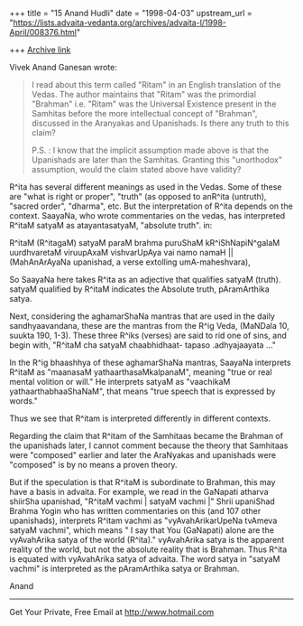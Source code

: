 +++
title = "15 Anand Hudli"
date = "1998-04-03"
upstream_url = "https://lists.advaita-vedanta.org/archives/advaita-l/1998-April/008376.html"

+++
[Archive link](https://lists.advaita-vedanta.org/archives/advaita-l/1998-April/008376.html)

 Vivek Anand Ganesan wrote:

>   I read about this term called "Ritam" in an English translation of
>the Vedas.  The author maintains that "Ritam" was the primordial
>"Brahman" i.e. "Ritam" was the Universal Existence present in the
>Samhitas before the more intellectual concept of "Brahman", discussed
>in the Aranyakas and Upanishads.  Is there any truth to this claim?
>
>P.S. :
>   I know that the implicit assumption made above is that the
>Upanishads  are later than the Samhitas.  Granting this "unorthodox"
>assumption, would the claim stated above have validity?

 R^ita has several different meanings as used in the Vedas.
 Some of these  are "what is right or proper", "truth" (as opposed
 to anR^ita (untruth), "sacred order", "dharma", etc. But the
 interpretation of R^ita depends on the context. SaayaNa, who wrote
 commentaries on the vedas, has interpreted R^itaM satyaM as
 atayantasatyaM, "absolute truth".
 in:

 R^itaM (R^itagaM) satyaM paraM brahma puruShaM kR^iShNapiN^galaM
 uurdhvaretaM viruupAxaM vishvarUpAya vai namo namaH  ||
 (MahAnArAyaNa upanishad, a verse extolling umA-maheshvara),

 So SaayaNa here takes R^ita as an adjective that qualifies
 satyaM (truth). satyaM qualified by R^itaM indicates the
 Absolute truth, pAramArthika satya.

 Next, considering the aghamarShaNa mantras that are used in the
 daily sandhyaavandana, these are the mantras from the R^ig Veda,
 (MaNDala 10, suukta 190, 1-3). These three R^iks (verses) are said
 to rid one of sins, and begin with, "R^itaM cha satyaM chaabhidhaat-
 tapaso .adhyajaayata ..."

 In the R^ig bhaashhya of these aghamarShaNa mantras, SaayaNa
 interprets R^itaM as "maanasaM yathaarthasaMkalpanaM",
 meaning "true or real mental volition or will." He interprets
 satyaM as "vaachikaM yathaarthabhaaShaNaM", that means "true
 speech that is expressed by words."

 Thus we see that R^itam is interpreted differently in different
 contexts.

 Regarding the claim that R^itam of the Samhitaas became the
 Brahman of the upanishads later, I cannot comment because
 the theory that Samhitaas were "composed" earlier and later
 the AraNyakas and upanishads were "composed" is by no means a
 proven theory.

 But if the speculation is that R^itaM is subordinate to Brahman,
 this may have a basis in advaita. For example, we read in the
 GaNapati atharva shiirSha upanishad, "R^itaM vachmi | satyaM
 vachmi |"  Shrii upaniShad Brahma Yogin who has written commentaries
 on this (and 107 other upanishads), interprets R^itam vachmi as
 "vyAvahArikarUpeNa tvAmeva satyaM vachmi", which means " I say
 that You (GaNapati) alone are the vyAvahArika satya of the
 world (R^ita)." vyAvahArika satya is the apparent reality of the
 world, but not the absolute reality that is Brahman. Thus
 R^ita is equated with vyAvahArika satya of advaita. The word
 satya in "satyaM vachmi" is interpreted as the pAramArthika satya or
 Brahman.

 Anand










______________________________________________________
Get Your Private, Free Email at http://www.hotmail.com

